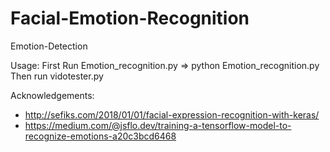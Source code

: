 # Facial-Emotion-Recognition
Emotion-Detection

Usage:
First Run Emotion_recognition.py => python Emotion_recognition.py
Then run vidotester.py

Acknowledgements:
- http://sefiks.com/2018/01/01/facial-expression-recognition-with-keras/
- https://medium.com/@jsflo.dev/training-a-tensorflow-model-to-recognize-emotions-a20c3bcd6468

